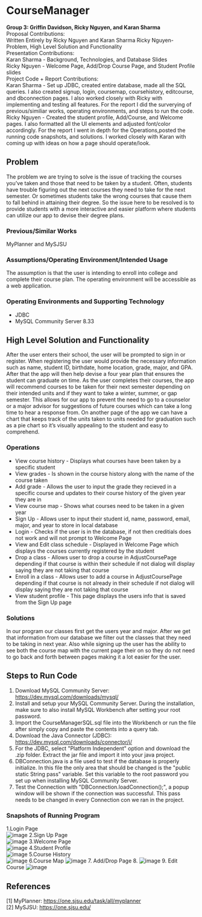 # CourseManager
**Group 3: Griffin Davidson, Ricky Nguyen, and Karan Sharma**
<br />
Proposal Contributions:<br />
Written Entirely by Ricky Nguyen and Karan Sharma 
Ricky Nguyen-  Problem, High Level Solution and Functionality <br />
Presentation Contributions:<br />
Karan Sharma - Background, Technologies, and Database Slides<br />
Ricky Nguyen - Welcome Page, Add/Drop Course Page, and Student Profile slides <br />
Project Code + Report Contributions:<br />
Karan Sharma - Set up JDBC, created entire database, made all the SQL queries. I also created signup, login, coursemap, coursehistory, editcourse, and dbconnection pages. I also worked closely with Ricky with implementing and testing all features. For the report I did the surverying of previous/similiar works, operating environments, and steps to run the code.  <br />
Ricky Nguyen - Created the student profile, Add/Course, and Welcome pages. I also formatted all the UI elements and adjusted font/color accordingly. For the report I went in depth for the Operations,posted the running code snapshots, and solutions. I worked closely with Karan with coming up with ideas on how a page should operate/look.
<br />
## Problem
The problem we are trying to solve is the issue of tracking the courses you’ve taken and those that need to be taken by a student. Often, students have trouble figuring out the next courses they need to take for the next semester. Or sometimes students take the wrong courses that cause them to fall behind in attaining their degree. So the issue here to be resolved is to provide students with a more interactive and easier platform where students can utilize our app to devise their degree plans.
### Previous/Similar Works
MyPlanner and MySJSU
### Assumptions/Operating Environment/Intended Usage
The assumption is that the user is intending to enroll into college and complete their course plan. The operating environment will be accessible as a web application.

### Operating Environments and Supporting Technology
- JDBC
- MySQL Community Server 8.33

## High Level Solution and Functionality
After the user enters their school, the user will be prompted to sign in or register. When registering the user would provide the necessary information such as name, student ID, birthdate, home location, grade, major, and GPA. After that the app will then help devise a four year plan that ensures the student can graduate on time. As the user completes their courses, the app will recommend courses to be taken for their next semester depending on their intended units and if they want to take a winter, summer, or gap semester. This allows for our app to prevent the need to go to a counselor or a major advisor for suggestions of future courses which can take a long time to hear a response from. On another page of the app we can have a chart that keeps track of the units taken to units needed for graduation such as a pie chart so it’s visually appealing to the student and easy to comprehend.

### Operations
- View course history - Displays what courses have been taken by a specific student
- View grades - Is shown in the course history along with the name of the course taken
- Add grade - Allows the user to input the grade they recieved in a specific course and updates to their course history of the given year they are in
- View course map - Shows what courses need to be taken in a given year
- Sign Up - Allows user to input their student id, name, password, email, major, and year to store in local database
- Login - Checks if the user is in the database, if not then creditials does not work and will not prompt to Welcome Page
- View and Edit class schedule - Displayed in Welcome Page which displays the courses currently registered by the student
- Drop a class - Allows user to drop a course in AdjustCoursePage depending if that course is within their schedule if not dialog will display saying they are not taking that course
- Enroll in a class - Allows user to add a course in AdjustCoursePage depending if that course is not already in their schedule if not dialog will display saying they are not taking that course
- View student profile - This page displays the users info that is saved from the Sign Up page

### Solutions
In our program our classes first get the users year and major. After we get that information from our database we filter out the classes that they need to be taking in next year. Also while signing up the user has the ability to see both the course map with the current page their on so they do not need to go back and forth between pages making it a lot easier for the user. 

## Steps to Run Code
1. Download MySQL Community Server: https://dev.mysql.com/downloads/mysql/
2. Install and setup your MySQL Community Server. During the installation, make sure to also install MySQL Workbench after setting your root password. 
3. Import the CourseManagerSQL.sql file into the Workbench or run the file after simply copy and paste the contents into a query tab.
4. Download the Java Connector (JDBC): https://dev.mysql.com/downloads/connector/j/
5. For the JDBC, select "Platform Independent" option and download the .zip folder. Extract the jar file and import it into your java project.
6. DBConnection.java is a file used to test if the database is properly initialize. In this file the only area that should be changed is the "public static String pass" variable. Set this variable to the root password you set up when installing MySQL Community Server. 
7. Test the Connection with "DBConnection.loadConnection();", a popup window will be shown if the connection was successful. This pass needs to be changed in every Connection con we ran in the project. 

### Snapshots of Running Program
1.Login Page <br />
![image](https://user-images.githubusercontent.com/83847310/236339672-1f5d823b-7858-4d55-ab55-d39f825842e0.png)
2.Sign Up Page <br />
![image](https://user-images.githubusercontent.com/83847310/236342486-e4eebd98-5a6c-4502-852c-c1f4c03fb68a.png)
3.Welcome Page <br />
![image](https://user-images.githubusercontent.com/83847310/236342617-ff8b789d-10b7-42c3-b2be-ea2c96385b81.png)
4.Student Profile <br />
![image](https://user-images.githubusercontent.com/83847310/236344025-b9e54482-d4f9-4686-9568-a64385c2c60f.png)
5.Course History <br />
![image](https://user-images.githubusercontent.com/83847310/236343651-c7e16b04-9ff2-45d8-8aec-d33c9b9ba1e0.png)
6.Course Map
![image](https://user-images.githubusercontent.com/83847310/236343760-f4579e50-bbd8-4dc2-a5e6-ae4534ee43bd.png)
7. Add/Drop Page 
8. ![image](https://user-images.githubusercontent.com/83847310/236343938-7c9e4cc1-92fc-45d6-b086-bf59b434cd7e.png)
9. Edit Course 
![image](https://user-images.githubusercontent.com/83847310/236343853-37220646-d22c-4264-ad8a-8abd6f00f693.png)





## References
[1] MyPlanner: https://one.sjsu.edu/task/all/myplanner
<br />
[2] MySJSU: https://one.sjsu.edu/
